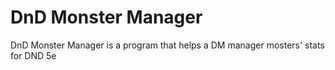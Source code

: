 # DnD Monster Manager
 DnD Monster Manager is  a program that helps a DM manager mosters' stats for DND 5e
